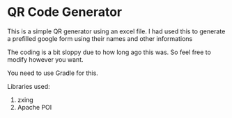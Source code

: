 # QR Code Generator

This is a simple QR generator using an excel file. I had used this to generate a prefilled google form using their names and other informations

The coding is a bit sloppy due to how long ago this was. So feel free to modify however you want.

You need to use Gradle for this.

Libraries used:
1. zxing
2. Apache POI
